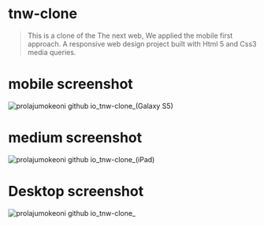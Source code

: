 # tnw-clone

> This is a clone of the The next web, We applied the mobile first approach. A responsive web design project built with Html 5 and Css3 media queries. 


# mobile screenshot
![prolajumokeoni github io_tnw-clone_(Galaxy S5)](https://user-images.githubusercontent.com/69638013/113019464-8e55f380-9179-11eb-89bd-a07d16f91de1.png)
# medium screenshot
![prolajumokeoni github io_tnw-clone_(iPad)](https://user-images.githubusercontent.com/69638013/113019471-9150e400-9179-11eb-8f8d-d2f0fdac95a4.png)
# Desktop screenshot
![prolajumokeoni github io_tnw-clone_](https://user-images.githubusercontent.com/69638013/113019514-99a91f00-9179-11eb-8b46-98e5d6111659.png)
